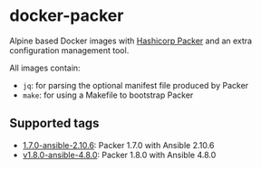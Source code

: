 # docker-packer

Alpine based Docker images with [Hashicorp Packer](https://www.packer.io/) and
an extra configuration management tool.

All images contain:

- `jq`: for parsing the optional manifest file produced by Packer
- `make`: for using a Makefile to bootstrap Packer

## Supported tags

- [1.7.0-ansible-2.10.6](ansible/README.md): Packer 1.7.0 with Ansible 2.10.6
- [v1.8.0-ansible-4.8.0](ansible/README.md): Packer 1.8.0 with Ansible 4.8.0
